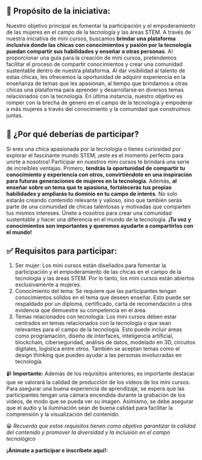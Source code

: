 ## 🎯 Propósito de la iniciativa:

Nuestro objetivo principal es fomentar la participación y el empoderamiento de las mujeres en el campo de la tecnología y las áreas STEM. A través de nuestra iniciativa de mini cursos, buscamos **brindar una plataforma inclusiva donde las chicas con conocimientos y pasión por la tecnología puedan compartir sus habilidades y enseñar a otras personas**. Al proporcionar una guía para la creación de mini cursos, pretendemos facilitar el proceso de compartir conocimientos y crear una comunidad sustentable dentro de nuestra plataforma. Al dar visibilidad al talento de estas chicas, les ofrecemos la oportunidad de adquirir experiencia en la enseñanza de temas que les apasionan, al tiempo que brindamos a otras chicas una plataforma para aprender y desarrollarse en diversos temas relacionados con la tecnología. En última instancia, nuestro objetivo es romper con la brecha de género en el campo de la tecnología y empoderar a más mujeres a través del conocimiento y la comunidad que construimos juntas.

## 🤔 ¿Por qué deberías de participar?

Si eres una chica apasionada por la tecnología o tienes curiosidad por explorar el fascinante mundo STEM, ¡este es el momento perfecto para unirte a nosotros! Participar en nuestros mini cursos te brindará una serie de increíbles ventajas. Primero, **tendrás la oportunidad de compartir tu conocimiento y experiencia con otros, convirtiéndote en una inspiración para futuras generaciones de mujeres en la tecnología**. Además, **al enseñar sobre un tema que te apasiona, fortalecerás tus propias habilidades y ampliarás tu dominio en tu campo de interés**. No solo estarás creando contenido relevante y valioso, sino que también serás parte de una comunidad de chicas talentosas y motivadas que comparten tus mismos intereses. Únete a nosotros para crear una comunidad sustentable y hacer una diferencia en el mundo de la tecnología. **¡Tu voz y conocimientos son importantes y queremos ayudarte a compartirlos con el mundo!**

## ✅ Requisitos para participar:

1. Ser mujer: Los mini cursos están diseñados para fomentar la participación y el empoderamiento de las chicas en el campo de la tecnología y las áreas STEM. Por lo tanto, los mini cursos están abiertos exclusivamente a mujeres.
2. Conocimiento del tema: Se requiere que las participantes tengan conocimientos sólidos en el tema que deseen enseñar. Esto puede ser respaldado por un diploma, certificado, carta de recomendación u otra evidencia que demuestre su competencia en el área.
3. Temas relacionados con tecnología: Los mini cursos deben estar centrados en temas relacionados con la tecnología o que sean relevantes para el campo de la tecnología. Esto puede incluir áreas como programación, diseño de interfaces, inteligencia artificial, blockchain, ciberseguridad, análisis de datos, modelado en 3D, circuitos digitales, logística entre otros. También se aceptan temas como el design thinking que pueden ayudar a las personas involucradas en tecnología.

📹 **Importante:** Además de los requisitos anteriores, es importante destacar que se valorará la calidad de producción de los videos de los mini cursos. Para asegurar una buena experiencia de aprendizaje, se espera que las participantes tengan una cámara encendida durante la grabación de los videos, de modo que se pueda ver su imagen. Asimismo, se debe asegurar que el audio y la iluminación sean de buena calidad para facilitar la comprensión y la visualización del contenido.

😀 *Recuerda que estos requisitos tienen como objetivo garantizar la calidad del contenido y promover la diversidad y la inclusión en el campo tecnológico*

**¡Ánimate a participar e inscríbete aquí!:**







